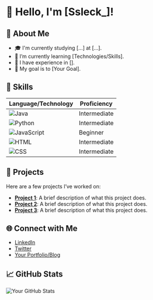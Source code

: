 # 👋 Hello, I'm [Ssleck_]!

## 🌟 About Me
- 🎓 I'm currently studying [...] at [...].
- 🌱 I’m currently learning [Technologies/Skills].
- 💼 I have experience in [].
- 🎯 My goal is to [Your Goal].

## 🚀 Skills
| Language/Technology | Proficiency |
|---------------------|-------------|
| ![Java](https://img.shields.io/badge/Java-%23E34F26.svg?style=flat&logo=java&logoColor=white) | Intermediate |
| ![Python](https://img.shields.io/badge/Python-%233572A0.svg?style=flat&logo=python&logoColor=white) | Intermediate |
| ![JavaScript](https://img.shields.io/badge/JavaScript-%23323330.svg?style=flat&logo=javascript&logoColor=%23F7DF1E) | Beginner |
| ![HTML](https://img.shields.io/badge/HTML5-%23E34F26.svg?style=flat&logo=html5&logoColor=white) | Intermediate |
| ![CSS](https://img.shields.io/badge/CSS3-%231572B6.svg?style=flat&logo=css3&logoColor=white) | Intermediate |

## 💼 Projects
Here are a few projects I’ve worked on:

- **[Project 1](https://github.com/yourusername/project1)**: A brief description of what this project does.
- **[Project 2](https://github.com/yourusername/project2)**: A brief description of what this project does.
- **[Project 3](https://github.com/yourusername/project3)**: A brief description of what this project does.

## 🌐 Connect with Me
- [LinkedIn](https://www.linkedin.com/in/yourlinkedin)
- [Twitter](https://twitter.com/yourtwitter)
- [Your Portfolio/Blog](https://yourportfolio.com)

## 📈 GitHub Stats
![Your GitHub Stats](https://github-readme-stats.vercel.app/api?username=yourusername&show_icons=true&theme=radical) <!-- Thay thế bằng tên người dùng GitHub của bạn -->
